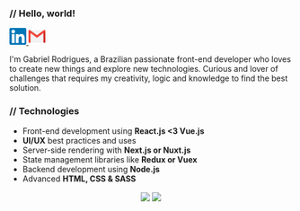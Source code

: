 ### // Hello, world!
<a href="https://www.linkedin.com/in/gabrieldev/">
  <img height="30" src="assets/linkedin.svg" alt="Connect with me on LinkedIn"/>
</a>
<a href="mailto:gabriel.desenvolve@gmail.com">
  <img height="30" src="assets/gmail.svg" alt="Send me a e-mail"/>
</a>

I'm Gabriel Rodrigues, a Brazilian passionate front-end developer who loves to create new things and explore new technologies. Curious and lover of challenges that requires my creativity, logic and knowledge to find the best solution.

### // Technologies
- Front-end development using **React.js <3 Vue.js**
- **UI/UX** best practices and uses
- Server-side rendering with **Next.js or Nuxt.js**
- State management libraries like **Redux or Vuex**
- Backend development using **Node.js**
- Advanced **HTML, CSS & SASS**

<p align="center">
   <img
      align="center"
      height="160" 
        src="https://github-readme-stats.vercel.app/api/top-langs/?username=gbrdev&hide=java&layout=compact&theme=dracula"
    />
  <img   
      align="center"
      height="160" 
       src="https://github-readme-stats.vercel.app/api?username=gbrdev&show_icons=true&theme=dracula"
    />
</p>

<!-- \
[![Top Langs](https://github-readme-stats.vercel.app/api/top-langs/?username=gbrdev&layout=compact)](https://github.com/gbrdev?tab=repositories)
\
![Anurag's github stats](https://github-readme-stats.vercel.app/api?username=gbrdev&show_icons=true&theme=dracula) -->
